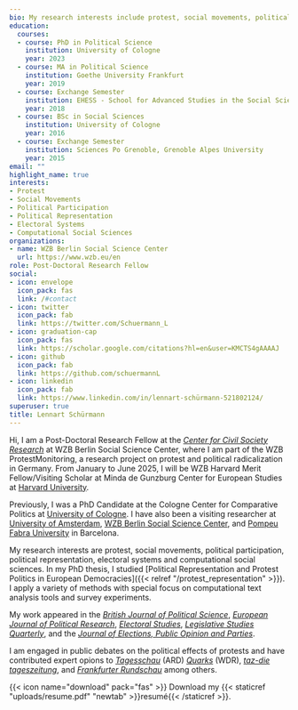 ```yaml
---
bio: My research interests include protest, social movements, political participation, political representation, electoral systems and computational social sciences.
education:
  courses:
  - course: PhD in Political Science
    institution: University of Cologne
    year: 2023
  - course: MA in Political Science
    institution: Goethe University Frankfurt
    year: 2019
  - course: Exchange Semester
    institution: EHESS - School for Advanced Studies in the Social Sciences Paris
    year: 2018
  - course: BSc in Social Sciences
    institution: University of Cologne
    year: 2016
  - course: Exchange Semester
    institution: Sciences Po Grenoble, Grenoble Alpes University
    year: 2015
email: ""
highlight_name: true
interests:
- Protest
- Social Movements
- Political Participation 
- Political Representation
- Electoral Systems
- Computational Social Sciences
organizations:
- name: WZB Berlin Social Science Center
  url: https://www.wzb.eu/en
role: Post-Doctoral Research Fellow
social:
- icon: envelope
  icon_pack: fas
  link: /#contact
- icon: twitter
  icon_pack: fab
  link: https://twitter.com/Schuermann_L
- icon: graduation-cap
  icon_pack: fas
  link: https://scholar.google.com/citations?hl=en&user=KMCTS4gAAAAJ
- icon: github
  icon_pack: fab
  link: https://github.com/schuermannL
- icon: linkedin
  icon_pack: fab
  link: https://www.linkedin.com/in/lennart-schürmann-521802124/
superuser: true
title: Lennart Schürmann
---
```


Hi, I am a Post-Doctoral Research Fellow at the [_Center for Civil Society Research_](https://www.wzb.eu/en/research/dynamics-of-political-systems/center-for-civil-society-research) at WZB Berlin Social Science Center, where I am part of the WZB ProtestMonitoring, a research project on protest and political radicalization in Germany. From January to June 2025, I will be WZB Harvard Merit Fellow/Visiting Scholar at Minda de Gunzburg Center for European Studies at [Harvard University](https://ces.fas.harvard.edu).

Previously, I was a PhD Candidate at the Cologne Center for Comparative Politics at [University of Cologne](https://cccp.uni-koeln.de/en/). I have also been a visiting researcher at [University of Amsterdam](https://www.uva.nl/en), [WZB Berlin Social Science Center](https://www.wzb.eu/en), and [Pompeu Fabra University](https://www.upf.edu) in Barcelona. 

My research interests are protest, social movements, political participation, political representation, electoral systems and computational social sciences. In my PhD thesis, I studied [Political Representation and Protest Politics in European Democracies]({{< relref "/protest_representation" >}}). I apply a variety of methods with special focus on computational text analysis tools and survey experiments.

My work appeared in the [_British Journal of Political Science_](https://doi.org/10.1017/S0007123423000169), [_European Journal of Political Research_](https://doi.org/10.1111/1475-6765.12704), [_Electoral Studies_](https://doi.org/10.1016/j.electstud.2022.102575), [_Legislative Studies Quarterly_](https://doi.org/10.1111/lsq.12379), and the [_Journal of Elections, Public Opinion and Parties_](https://doi.org/10.1080/17457289.2023.2189729). 

I am engaged in public debates on the political effects of protests and have contributed expert opions to [_Tagesschau_](https://www.tagesschau.de/inland/gesellschaft/fridays-for-future-244.html) (ARD) [_Quarks_](https://www.instagram.com/p/Cxmf-IHKDoX/) (WDR), [_taz-die tageszeitung_](https://taz.de/Klimastreik-von-Fridays-und-Verdi/!5995664/), and [_Frankfurter Rundschau_](https://www.fr.de/politik/verdi-und-fridays-for-future-warnstreiks-in-mehr-als-70-staedten-92865052.html) among others.



{{< icon name="download" pack="fas" >}} Download my {{< staticref "uploads/resume.pdf" "newtab" >}}resumé{{< /staticref >}}.
